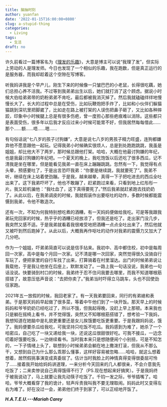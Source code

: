 ```yaml
---
title: 脑抽时刻
author: yuanfan
date: '2022-01-15T16:00:00+0800'
slug: a-stupid-thing
categories:
  - Living
tags:
  - 生活
draft: no
---
```




<!--more-->

许久前看过一篇博客名为《[理发的乐趣](https://yihanxu.github.io/joy-of-getting-a-haircut/)》，大意是博主可以说“我理了发”，但实际上劳动的人是理发师。今日也发现了一个相似的乐趣，我在跑数，但是真正运行的是服务器，而我却趁着这个空隙在写博客。

听我妈讲我是个早产儿，刚生下来的时候像一只皱巴巴的小老鼠，长得很吃藕，她们总担心养不活我。不过等到我弟弟出生以后，她们就打消了这个顾虑。据说小时候大伯给弟弟带的奶粉弟弟不肯吃，最后都被我消灭掉了。然后我就磕磕绊绊地慢慢长大了。长大的过程中总是在受伤，比如玩鞭炮把手炸了，比如和小伙伴们躲猫猫跳到深坑里把脚崴了，比如走在路上被打架的人误伤把鼻子砸了，又比如各种摔跤，印象中小时候腿上总是有很多伤疤，曾一度担心那些疤痕难以消除。这些都只是表面受伤，很多年以后我才反应过来小时候可能胃不好，但我居然每每借此……那个……额……唔……嗯……

有句俗话说“七八岁的孩子讨狗嫌”，大意是说七八岁的男孩子精力旺盛，连狗都嫌弃他不愿意跟他一起玩。记得我弟小时候确实很烦人，总是到处跑跑跳跳，我虽是姐姐，却比他大不了两岁，那时候总跟他打架。哈哈，大概在他最讨狗嫌的年纪，也是我最讨狗嫌的年纪吧。一个夏天的晚上，我吃饱饭以后还吃了很多西瓜，记不清我是坐在哪里，但是能看见我弟一直在床上蹦蹦跳跳。忽然有一下，我觉得有点头晕，预感要吐了，于是出言恐吓我弟：“你要是继续跳，我就要死了”。我弟不听，继续在床上站着使劲蹦。于是我，越来越晕，真得一下子把吃进去的西瓜全吐出来了。这下我弟吓坏了，他也不敢蹦了，赶紧跑过来看，只看到地上红彤彤一片。我又趁机骗他：“我吐血了，这下真得要死了。”然后我弟就赶紧跑去找奶奶了。从此以后，在我弟调皮的时候，我就假装作出要呕吐的动作，多数时候都能震慑到我弟，令他不敢造次。

还有一次，不知为何我特别想吃煮的酒糟，有一天妈妈便做给我吃。可是等我跟我弟玩完回家的时候，热乎乎的酒糟已经放凉了，但我还是吃了。走出家门没几步，我突然又感不适。于是我弟就看着我很难受地把酒糟一点点全吐出来了，然后他就又被吓到然后跑掉了。从此以后，大概我再作呕吐的动作对我弟的震慑力又加大了几分吧。

作为一个姐姐，吓弟弟简直可以说是信手拈来。我初中、高中都住校，初中是每周回一次家，高中是每个月回一次家。记不清是哪一次回家，突然觉得很久没骑自行车玩了，便把家里的自行车找了出来，打算骑着在村里溜达。出门的时候弟弟说让我载他，于是我让他坐在后座上，默默发动了。一路上我一句话没说，我弟也一句话没说。快要骑到村口的时候，我弟终于忍不住问我要去哪里，而我不知道哪根筋搭错了，故意压低声音说：“去把你卖了。”我弟当时吓得立马跳车，头也不回使劲往家跑。

2021年五一放假的时候，我回老家了。有一天我弟要回来，同行的有弟媳和表弟。于是那天妈妈早起做了很多菜，等着中午他们到了一块开饭。那天早上的时候妈妈和爷爷奶奶已经吃过了，所以不饿，但我起得晚，没赶上早上那顿。本来我也只是躺在摇椅上看书，并不觉得饿，突然又不知哪根筋搭错了，想考验一下我妈，我想知道在她脑中是礼貌更重要还是女儿挨饿要吃饭更重要。于是我跟妈妈说，饿了。我妈便要杀瓜给我吃，可我坚持只吃饭不吃瓜。我妈感到为难了，她杀了一个哈密瓜，自己吃了一块又递给我一块，还说这瓜很甜很好吃。可我不接瓜，一边念叨着好饿要吃饭，一边继续看书。当时我本来只是想随便闹个小别扭，可是不知怎的，一下子情绪上头了，联想到小时候弟弟会躺在地上撒泼打滚，但我从不那么干，又想到自己为什么那么乖那么懂事，这样好容易被忽略……哈哈，就这么想着想着，居然假挑事演变成真委屈了。估计当时我脸上的神情真得变得很委屈可怜了……接着我开始给妈妈讲道理，一来分析今天回来的几人都很亲，不会介意我先吃饭了；二来卖惨说自己真得饿得不行了（PS.现在想起来好搞笑）。于是我妈终于被我说动了，马上就要让我先动筷子吃饭了。千钧一发之际，爷爷插嘴了。哈哈，爷爷大概看穿了我的诡计，轻声斥责我叫我不要无理取闹。妈妈此时又变得左右为难了。好在没过一会，弟弟他们终于到家了，可以正经地开饭了。

***H.A.T.E.U.---Mariah Carey***

